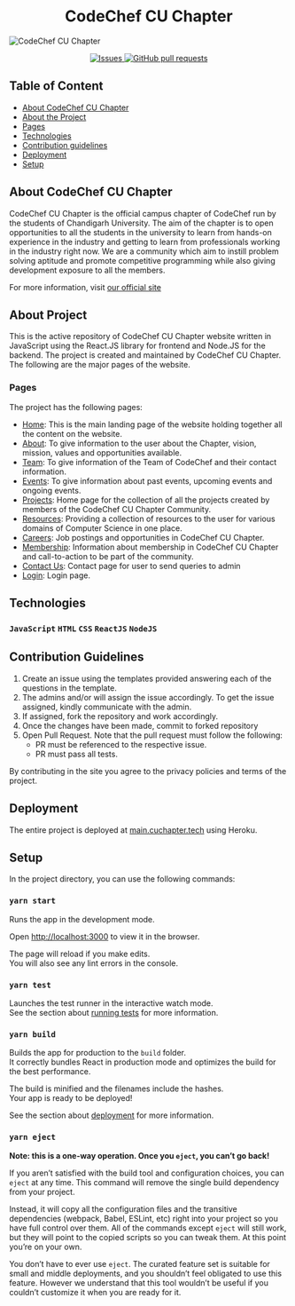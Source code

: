 <p align="center">
<h1 align="center"> CodeChef CU Chapter </h1>
</p>

![CodeChef CU Chapter](./public/Banner.png)

<p align="center">
<a href="https://github.com/cu-coders/cucoders/issues">
   <img alt="Issues" src="https://img.shields.io/github/issues/cu-coders/cucoders?color=0088ff" />
</a>

<a href="https://github.com/cu-coders/cucoders/pulls">
   <img alt="GitHub pull requests" src="https://img.shields.io/github/issues-pr/cu-coders/cucoders?color=0088ff" />
</a>
</p>

## Table of Content

- [About CodeChef CU Chapter](#About)
- [About the Project](#AboutProject)
- [Pages](#Pages)
- [Technologies](#Technologies)
- [Contribution guidelines](#Contribution)
- [Deployment](#Deployment)
- [Setup](#Setup)

## About CodeChef CU Chapter<a name="About"></a>

CodeChef CU Chapter is the official campus chapter of CodeChef run by the
students of Chandigarh University. The aim of the chapter is to open
opportunities to all the students in the university to learn from hands-on
experience in the industry and getting to learn from professionals working in
the industry right now. We are a community which aim to instill problem solving
aptitude and promote competitive programming while also giving development
exposure to all the members.

For more information, visit [our official site](https://main.cuchapter.tech)

## About Project<a name="AboutProject"></a>

This is the active repository of CodeChef CU Chapter website written in
JavaScript using the React.JS library for frontend and Node.JS for the backend.
The project is created and maintained by CodeChef CU Chapter. The following are
the major pages of the website.

### Pages<a name="Pages"></a>

The project has the following pages:

- [Home](https://main.cuchapter.tech): This is the main landing page of the
  website holding together all the content on the website.
- [About](https://main.cuchapter.tech/About): To give information to the user
  about the Chapter, vision, mission, values and opportunities available.
- [Team](https://main.cuchapter.tech/Team): To give information of the Team of
  CodeChef and their contact information.
- [Events](https://main.cuchapter.tech/Events): To give information about past
  events, upcoming events and ongoing events.
- [Projects](https://main.cuchapter.tech/Projects): Home page for the collection
  of all the projects created by members of the CodeChef CU Chapter Community.
- [Resources](https://main.cuchapter.tech/Resources): Providing a collection of
  resources to the user for various domains of Computer Science in one place.
- [Careers](https://main.cuchapter.tech/Careers): Job postings and opportunities
  in CodeChef CU Chapter.
- [Membership](https://main.cuchapter.tech/Member): Information about membership
  in CodeChef CU Chapter and call-to-action to be part of the community.
- [Contact Us](https://main.cuchapter.tech/Contact): Contact page for user to
  send queries to admin
- [Login](https://main.cuchapter.tech/login): Login page.

## Technologies

### `JavaScript` `HTML` `CSS` `ReactJS` `NodeJS`

## Contribution Guidelines<a name="Contribution"></a>

1. Create an issue using the templates provided answering each of the questions
   in the template.
2. The admins and/or will assign the issue accordingly. To get the issue
   assigned, kindly communicate with the admin.
3. If assigned, fork the repository and work accordingly.
4. Once the changes have been made, commit to forked repository
5. Open Pull Request. Note that the pull request must follow the following:
   - PR must be referenced to the respective issue.
   - PR must pass all tests.

By contributing in the site you agree to the privacy policies and terms of the
project.

## Deployment<a name="Deployment"></a>

The entire project is deployed at
[main.cuchapter.tech](https://main.cuchapter.tech) using Heroku.

## Setup<a name="Setup"></a>

In the project directory, you can use the following commands:

### `yarn start`

Runs the app in the development mode.<br />

Open [http://localhost:3000](http://localhost:3000) to view it in the browser.

The page will reload if you make edits.<br /> You will also see any lint errors
in the console.

### `yarn test`

Launches the test runner in the interactive watch mode.<br /> See the section
about
[running tests](https://facebook.github.io/create-react-app/docs/running-tests)
for more information.

### `yarn build`

Builds the app for production to the `build` folder.<br /> It correctly bundles
React in production mode and optimizes the build for the best performance.

The build is minified and the filenames include the hashes.<br /> Your app is
ready to be deployed!

See the section about
[deployment](https://facebook.github.io/create-react-app/docs/deployment) for
more information.

### `yarn eject`

**Note: this is a one-way operation. Once you `eject`, you can’t go back!**

If you aren’t satisfied with the build tool and configuration choices, you can
`eject` at any time. This command will remove the single build dependency from
your project.

Instead, it will copy all the configuration files and the transitive
dependencies (webpack, Babel, ESLint, etc) right into your project so you have
full control over them. All of the commands except `eject` will still work, but
they will point to the copied scripts so you can tweak them. At this point
you’re on your own.

You don’t have to ever use `eject`. The curated feature set is suitable for
small and middle deployments, and you shouldn’t feel obligated to use this
feature. However we understand that this tool wouldn’t be useful if you couldn’t
customize it when you are ready for it.
